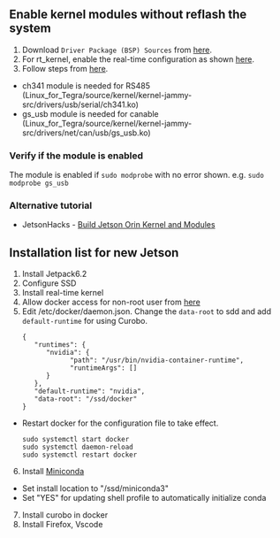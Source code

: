 ## Enable kernel modules without reflash the system
1. Download `Driver Package (BSP) Sources` from [here](https://developer.nvidia.com/embedded/jetson-linux-r3643).  
2. For rt_kernel, enable the real-time configuration as shown [here](https://docs.nvidia.com/jetson/archives/r36.4.3/DeveloperGuide/SD/Kernel/KernelCustomization.html#building-the-jetson-linux-kernel).  
3. Follow steps from [here](https://forums.developer.nvidia.com/t/no-ttyusb-ttyacm-shown-after-installed-jetpack6-0/299191/13).  
*  ch341 module is needed for RS485  (Linux_for_Tegra/source/kernel/kernel-jammy-src/drivers/usb/serial/ch341.ko)
*  gs_usb module is needed for canable (Linux_for_Tegra/source/kernel/kernel-jammy-src/drivers/net/can/usb/gs_usb.ko)
### Verify if the module is enabled
The module is enabled if `sudo modprobe` with no error shown.
   e.g. `sudo modprobe gs_usb`
### Alternative tutorial
* JetsonHacks - [Build Jetson Orin Kernel and Modules](https://jetsonhacks.com/2025/03/13/build-jetson-orin-kernel-and-modules/)

## Installation list for new Jetson  
1. Install Jetpack6.2  
2. Configure SSD  
3. Install real-time kernel  
4. Allow docker access for non-root user from [here](https://docs.docker.com/engine/install/linux-postinstall/#manage-docker-as-a-non-root-user)
5. Edit /etc/docker/daemon.json. Change the `data-root` to sdd and add `default-runtime` for using Curobo. 
   ```
   {
      "runtimes": {
         "nvidia": {
               "path": "/usr/bin/nvidia-container-runtime",
               "runtimeArgs": []
         }
      },
      "default-runtime": "nvidia",
      "data-root": "/ssd/docker"
   }
   ```
* Restart docker for the configuration file to take effect.
   ```
   sudo systemctl start docker
   sudo systemctl daemon-reload
   sudo systemctl restart docker
   ```
6. Install [Miniconda](https://www.anaconda.com/docs/getting-started/miniconda/install#aws-graviton2-arm-64) 
* Set install location to "/ssd/miniconda3"
* Set "YES" for updating shell profile to automatically initialize conda    
7. Install curobo in docker
8. Install Firefox, Vscode
